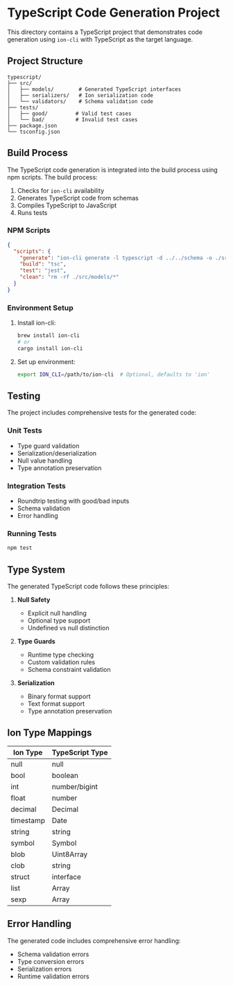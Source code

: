 # TypeScript Code Generation Project

This directory contains a TypeScript project that demonstrates code generation using `ion-cli` with TypeScript as the target language.

## Project Structure

```
typescript/
├── src/
│   ├── models/        # Generated TypeScript interfaces
│   ├── serializers/   # Ion serialization code
│   └── validators/    # Schema validation code
├── tests/
│   ├── good/         # Valid test cases
│   └── bad/          # Invalid test cases
├── package.json
└── tsconfig.json
```

## Build Process

The TypeScript code generation is integrated into the build process using npm scripts. The build process:

1. Checks for `ion-cli` availability
2. Generates TypeScript code from schemas
3. Compiles TypeScript to JavaScript
4. Runs tests

### NPM Scripts

```json
{
  "scripts": {
    "generate": "ion-cli generate -l typescript -d ../../schema -o ./src/models",
    "build": "tsc",
    "test": "jest",
    "clean": "rm -rf ./src/models/*"
  }
}
```

### Environment Setup

1. Install ion-cli:
   ```bash
   brew install ion-cli
   # or
   cargo install ion-cli
   ```

2. Set up environment:
   ```bash
   export ION_CLI=/path/to/ion-cli  # Optional, defaults to 'ion'
   ```

## Testing

The project includes comprehensive tests for the generated code:

### Unit Tests
- Type guard validation
- Serialization/deserialization
- Null value handling
- Type annotation preservation

### Integration Tests
- Roundtrip testing with good/bad inputs
- Schema validation
- Error handling

### Running Tests

```bash
npm test
```

## Type System

The generated TypeScript code follows these principles:

1. **Null Safety**
   - Explicit null handling
   - Optional type support
   - Undefined vs null distinction

2. **Type Guards**
   - Runtime type checking
   - Custom validation rules
   - Schema constraint validation

3. **Serialization**
   - Binary format support
   - Text format support
   - Type annotation preservation

## Ion Type Mappings

| Ion Type | TypeScript Type |
|----------|----------------|
| null     | null           |
| bool     | boolean        |
| int      | number/bigint  |
| float    | number        |
| decimal  | Decimal       |
| timestamp| Date          |
| string   | string        |
| symbol   | Symbol        |
| blob     | Uint8Array    |
| clob     | string        |
| struct   | interface     |
| list     | Array         |
| sexp     | Array         |

## Error Handling

The generated code includes comprehensive error handling:

- Schema validation errors
- Type conversion errors
- Serialization errors
- Runtime validation errors 